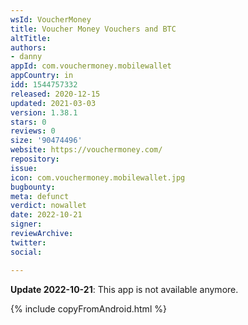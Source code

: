 ```yaml
---
wsId: VoucherMoney
title: Voucher Money Vouchers and BTC
altTitle: 
authors:
- danny
appId: com.vouchermoney.mobilewallet
appCountry: in
idd: 1544757332
released: 2020-12-15
updated: 2021-03-03
version: 1.38.1
stars: 0
reviews: 0
size: '90474496'
website: https://vouchermoney.com/
repository: 
issue: 
icon: com.vouchermoney.mobilewallet.jpg
bugbounty: 
meta: defunct
verdict: nowallet
date: 2022-10-21
signer: 
reviewArchive: 
twitter: 
social: 

---
```


**Update 2022-10-21**: This app is not available anymore.

{% include copyFromAndroid.html %}


